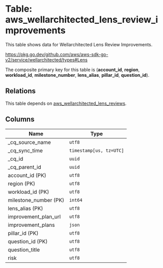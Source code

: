 # Table: aws_wellarchitected_lens_review_improvements

This table shows data for Wellarchitected Lens Review Improvements.

https://pkg.go.dev/github.com/aws/aws-sdk-go-v2/service/wellarchitected/types#Lens

The composite primary key for this table is (**account_id**, **region**, **workload_id**, **milestone_number**, **lens_alias**, **pillar_id**, **question_id**).

## Relations

This table depends on [aws_wellarchitected_lens_reviews](aws_wellarchitected_lens_reviews).

## Columns

| Name          | Type          |
| ------------- | ------------- |
|_cq_source_name|`utf8`|
|_cq_sync_time|`timestamp[us, tz=UTC]`|
|_cq_id|`uuid`|
|_cq_parent_id|`uuid`|
|account_id (PK)|`utf8`|
|region (PK)|`utf8`|
|workload_id (PK)|`utf8`|
|milestone_number (PK)|`int64`|
|lens_alias (PK)|`utf8`|
|improvement_plan_url|`utf8`|
|improvement_plans|`json`|
|pillar_id (PK)|`utf8`|
|question_id (PK)|`utf8`|
|question_title|`utf8`|
|risk|`utf8`|